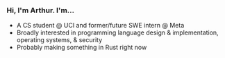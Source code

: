 ### Hi, I'm Arthur. I'm...

* A CS student @ UCI and former/future SWE intern @ Meta
* Broadly interested in programming language design & implementation, operating systems, & security
* Probably making something in Rust right now
